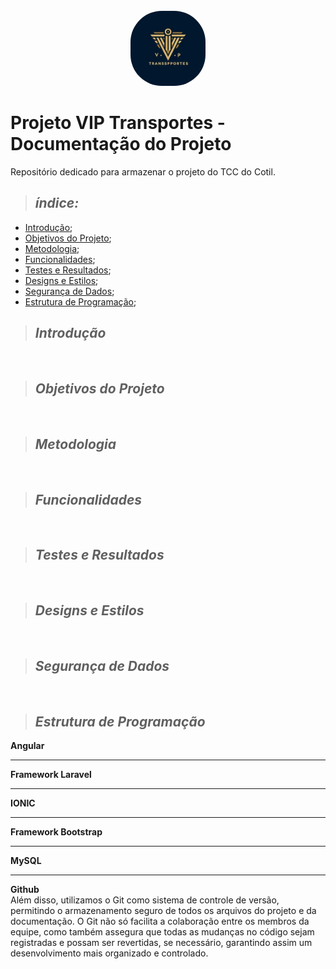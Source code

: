 <br />
<div align="center">
    <img src="introducao/projeto_logo.jfif" alt="Logo" width="120" height="120" style="border-radius:50px;">
</div>

# Projeto VIP Transportes - Documentação do Projeto
Repositório dedicado para armazenar o projeto do TCC do Cotil.

>  ## _índice:_

- [Introdução](#introdução);
- [Objetivos do Projeto](#objetivos-do-projeto);
- [Metodologia](#metodologia);
- [Funcionalidades](#funcionalidades);
- [Testes e Resultados](#testes-e-resultados);
- [Designs e Estilos](#designs-e-estilos);
- [Segurança de Dados](#segurança-de-dados);
- [Estrutura de Programação](#estrutura-de-programação);

 > ## _Introdução_
 
<br>

> ## _Objetivos do Projeto_

<br>

> ## _Metodologia_


<br>

> ## _Funcionalidades_

<br>

> ## _Testes e Resultados_

<br>

> ## _Designs e Estilos_

<br>

> ## _Segurança de Dados_

<br>

> ## _Estrutura de Programação_
**Angular**
<br>


<hr>

**Framework Laravel**
<br>


<hr>

**IONIC**
<br>

<hr>

**Framework Bootstrap**
<br>

<hr>

**MySQL**
<br>

<hr>

**Github**
<br>
Além disso, utilizamos o Git como sistema de controle de versão, permitindo o armazenamento seguro de todos os arquivos do projeto e da documentação. O Git não só facilita a colaboração entre os membros da equipe, como também assegura que todas as mudanças no código sejam registradas e possam ser revertidas, se necessário, garantindo assim um desenvolvimento mais organizado e controlado.

